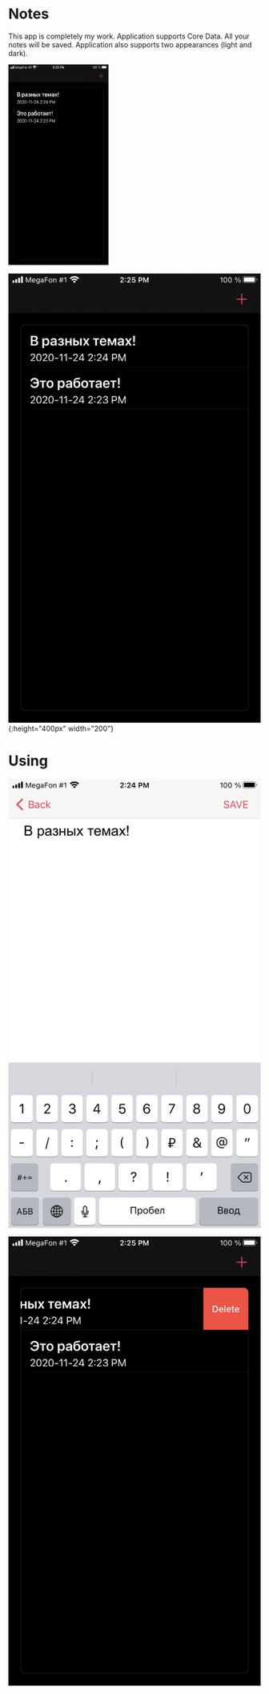 # Notes

This app is completely my work. 
Application supports Core Data. All your notes will be saved.
Application also supports two appearances (light and dark). 

<img src="https://github.com/StuLolka/Notes/blob/main/forReadme/screenInterface1.jpg" width="200" height="400">


![Screenshot](forReadme/screenInterface1.jpg){:height="400px" width="200"}


# Using

![Screenshot](forReadme/screenAdd1.jpg)

![Screenshot](forReadme/screenDelete1.jpg)

